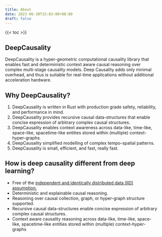```yaml
---
title: About
date: 2023-06-30T15:03:00+08:00
draft: false
---
```


{{< toc >}}

## DeepCausality

DeepCausality is a hyper-geometric computational causality library that enables fast and deterministic context aware
causal reasoning over complex multi-stage causality models. Deep Causality adds only minimal overhead,
and thus is suitable for real-time applications without additional acceleration hardware.

## Why DeepCausality?

1) DeepCausality is written in Rust with production grade safety, reliability, and performance in mind.
2) DeepCausality provides recursive causal data-structures that enable concise expression of arbitrary complex causal
   structures.
3) DeepCausality enables context awareness across data-like, time-like, space-like, spacetime-like entities stored
   within (multiple) context-hyper-graphs.
4) DeepCausality simplified modelling of complex tempo-spatial patterns.
5) DeepCausality is small, efficient, and fast, really fast.

## How is deep causality different from deep learning?

* Free of the [independent and identically distributed data (IID) assumption.](https://towardsdatascience.com/independent-and-identically-distributed-ce250ad1bfa8)
* Deterministic and explainable causal reasoning.
* Reasoning over causal collection, graph, or hyper-graph structure supported.
* Recursive causal data-structures enable concise expression of arbitrary complex causal structures.
* Context aware causality reasoning across data-like, time-like, space-like, spacetime-like entities stored within (multiple) context-hyper-graphs

